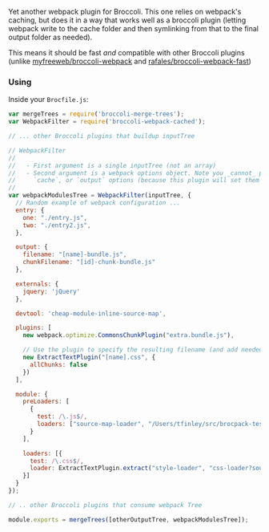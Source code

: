 
Yet another webpack plugin for Broccoli. This one relies on webpack's caching, but does it in a way that works well as a broccoli plugin (letting webpack write to the cache folder and then symlinking from that to the final output folder as needed).

This means it should be fast _and_ compatible with other Broccoli plugins (unlike [myfreeweb/broccoli-webpack](https://github.com/myfreeweb/broccoli-webpack) and [rafales/broccoli-webpack-fast](https://github.com/rafales/broccoli-webpack-fast))

### Using

Inside your `Brocfile.js`:

```js
var mergeTrees = require('broccoli-merge-trees');
var WebpackFilter = require('broccoli-webpack-cached');

// ... other Broccoli plugins that buildup inputTree

// WebpackFilter
//
//   - First argument is a single inputTree (not an array)
//   - Second argument is a webpack options object. Note you _cannot_ pass the `context`,
//     `cache`, or `output` options (because this plugin will set them for you).
//
var webpackModulesTree = WebpackFilter(inputTree, {
  // Random example of webpack configuration ...
  entry: {
    one: "./entry.js",
    two: "./entry2.js",
  },

  output: {
    filename: "[name]-bundle.js",
    chunkFilename: "[id]-chunk-bundle.js"
  },

  externals: {
    jquery: 'jQuery'
  },

  devtool: 'cheap-module-inline-source-map',

  plugins: [
    new webpack.optimize.CommonsChunkPlugin("extra.bundle.js"),

    // Use the plugin to specify the resulting filename (and add needed behavior to the compiler)
    new ExtractTextPlugin("[name].css", {
      allChunks: false
    })
  ],

  module: {
    preLoaders: [
      {
        test: /\.js$/,
        loaders: ["source-map-loader", "/Users/tfinley/src/brocpack-tester/directive-loader.js"]
      }
    ],

    loaders: [{
      test: /\.css$/,
      loader: ExtractTextPlugin.extract("style-loader", "css-loader?sourceMap")
    }]
  }
});

// .. other Broccoli plugins that consume webpack Tree

module.exports = mergeTrees([otherOutputTree, webpackModulesTree]);

```
